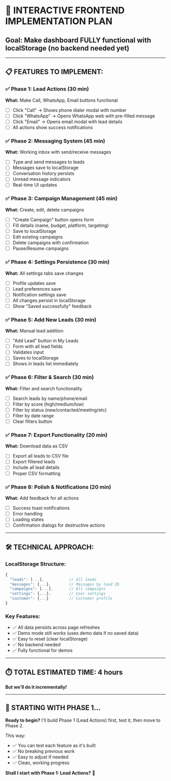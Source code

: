 # 🎯 INTERACTIVE FRONTEND IMPLEMENTATION PLAN

## Goal: Make dashboard FULLY functional with localStorage (no backend needed yet)

---

## 📋 FEATURES TO IMPLEMENT:

### ✅ **Phase 1: Lead Actions** (30 min)
**What:** Make Call, WhatsApp, Email buttons functional
- [ ] Click "Call" → Shows phone dialer modal with number
- [ ] Click "WhatsApp" → Opens WhatsApp web with pre-filled message
- [ ] Click "Email" → Opens email modal with lead details
- [ ] All actions show success notifications

### ✅ **Phase 2: Messaging System** (45 min)
**What:** Working inbox with send/receive messages
- [ ] Type and send messages to leads
- [ ] Messages save to localStorage
- [ ] Conversation history persists
- [ ] Unread message indicators
- [ ] Real-time UI updates

### ✅ **Phase 3: Campaign Management** (45 min)
**What:** Create, edit, delete campaigns
- [ ] "Create Campaign" button opens form
- [ ] Fill details (name, budget, platform, targeting)
- [ ] Save to localStorage
- [ ] Edit existing campaigns
- [ ] Delete campaigns with confirmation
- [ ] Pause/Resume campaigns

### ✅ **Phase 4: Settings Persistence** (30 min)
**What:** All settings tabs save changes
- [ ] Profile updates save
- [ ] Lead preferences save
- [ ] Notification settings save
- [ ] All changes persist in localStorage
- [ ] Show "Saved successfully" feedback

### ✅ **Phase 5: Add New Leads** (30 min)
**What:** Manual lead addition
- [ ] "Add Lead" button in My Leads
- [ ] Form with all lead fields
- [ ] Validates input
- [ ] Saves to localStorage
- [ ] Shows in leads list immediately

### ✅ **Phase 6: Filter & Search** (30 min)
**What:** Filter and search functionality
- [ ] Search leads by name/phone/email
- [ ] Filter by score (high/medium/low)
- [ ] Filter by status (new/contacted/meeting/etc)
- [ ] Filter by date range
- [ ] Clear filters button

### ✅ **Phase 7: Export Functionality** (20 min)
**What:** Download data as CSV
- [ ] Export all leads to CSV file
- [ ] Export filtered leads
- [ ] Include all lead details
- [ ] Proper CSV formatting

### ✅ **Phase 8: Polish & Notifications** (20 min)
**What:** Add feedback for all actions
- [ ] Success toast notifications
- [ ] Error handling
- [ ] Loading states
- [ ] Confirmation dialogs for destructive actions

---

## 🛠️ TECHNICAL APPROACH:

### LocalStorage Structure:
```javascript
{
  "leads": [...],           // All leads
  "messages": {...},        // Messages by lead ID
  "campaigns": [...],       // All campaigns
  "settings": {...},        // User settings
  "customer": {...}         // Customer profile
}
```

### Key Features:
- ✅ All data persists across page refreshes
- ✅ Demo mode still works (uses demo data if no saved data)
- ✅ Easy to reset (clear localStorage)
- ✅ No backend needed
- ✅ Fully functional for demos

---

## ⏱️ TOTAL ESTIMATED TIME: 4 hours

**But we'll do it incrementally!**

---

## 🚀 STARTING WITH PHASE 1...

**Ready to begin?** I'll build Phase 1 (Lead Actions) first, test it, then move to Phase 2.

This way:
- ✅ You can test each feature as it's built
- ✅ No breaking previous work
- ✅ Easy to adjust if needed
- ✅ Clean, working progress

**Shall I start with Phase 1: Lead Actions?** 🎯


